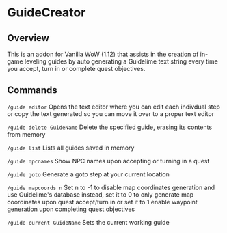 # GuideCreator

## Overview

This is an addon for Vanilla WoW (1.12) that assists in the creation of in-game leveling guides by auto generating a Guidelime text string every time you accept, turn in or complete quest objectives.

## Commands

`/guide editor` Opens the text editor where you can edit each indivdual step or copy the text generated so you can move it over to a proper text editor

`/guide delete GuideName` Delete the specified guide, erasing its contents from memory

`/guide list` Lists all guides saved in memory

`/guide npcnames` Show NPC names upon accepting or turning in a quest

`/guide goto` Generate a goto step at your current location

`/guide mapcoords n` Set n to -1 to disable map coordinates generation and use Guidelime's database instead, set it to 0 to only generate map coordinates upon quest accept/turn in or set it to 1 enable waypoint generation upon completing quest objectives

`/guide current GuideName` Sets the current working guide
